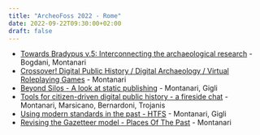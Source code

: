 ```yaml
---
title: "ArcheoFoss 2022 - Rome"
date: 2022-09-22T09:30:00+02:00
draft: false
---
```


* [Towards Bradypus v.5: Interconnecting the archaeological research](https://www.archeofoss.org/2022/abstracts/archaeological-apis/bogdani-montanari) - Bogdani, Montanari
* [Crossover! Digital Public History / Digital Archaeology / Virtual Roleplaying Games]([https://www.archeofoss.org/2022/abstracts/archaeological-apis/bogdani-montanari](https://www.archeofoss.org/2022/abstracts/oa-e-publishing/montanari)) - Montanari
* [Beyond Silos - A look at static publishing](https://www.archeofoss.org/2022/abstracts/oa-e-publishing/montanari-gigli) - Montanari, Gigli
* [Tools for citizen-driven digital public history - a fireside chat](https://www.archeofoss.org/2022/abstracts/wiki-osm/montanari-et_alii) - Montanari, Marsicano, Bernardoni, Trojanis
* [Using modern standards in the past - HTFS](https://www.archeofoss.org/2022/abstracts/moving-in-the-past/montanari-gigli) - Montanari, Gigli
* [Revising the Gazetteer model - Places Of The Past](https://www.archeofoss.org/2022/abstracts/maps-to-the-past/montanari) - Montanari

